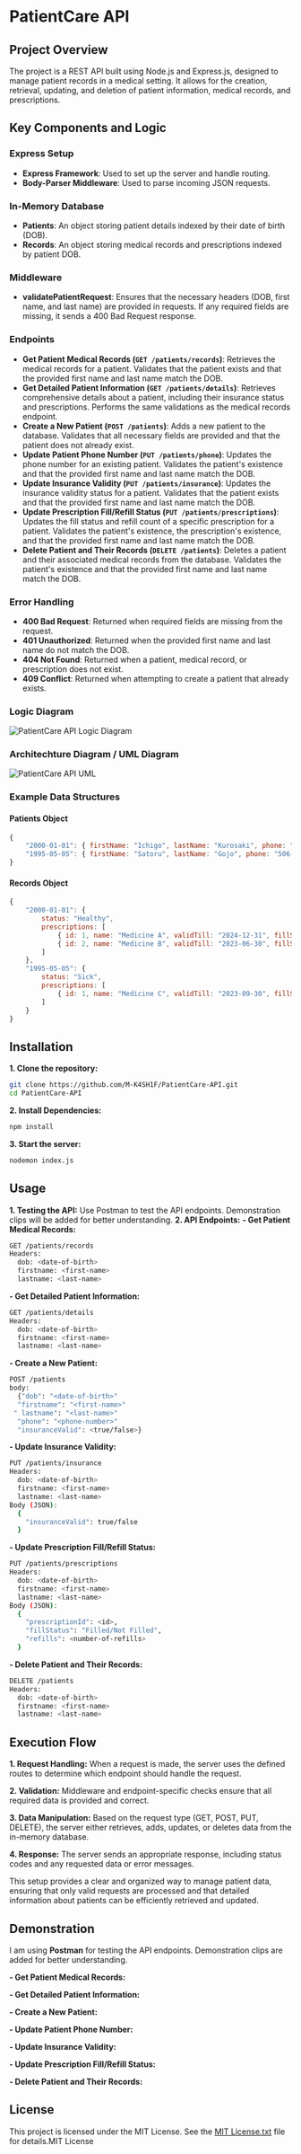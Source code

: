 # PatientCare API

## Project Overview
The project is a REST API built using Node.js and Express.js, designed to manage patient records in a medical setting. It allows for the creation, retrieval, updating, and deletion of patient information, medical records, and prescriptions.

## Key Components and Logic

### Express Setup
- **Express Framework**: Used to set up the server and handle routing.
- **Body-Parser Middleware**: Used to parse incoming JSON requests.

### In-Memory Database
- **Patients**: An object storing patient details indexed by their date of birth (DOB).
- **Records**: An object storing medical records and prescriptions indexed by patient DOB.

### Middleware
- **validatePatientRequest**: Ensures that the necessary headers (DOB, first name, and last name) are provided in requests. If any required fields are missing, it sends a 400 Bad Request response.

### Endpoints
- **Get Patient Medical Records (`GET /patients/records`)**: Retrieves the medical records for a patient. Validates that the patient exists and that the provided first name and last name match the DOB.
- **Get Detailed Patient Information (`GET /patients/details`)**: Retrieves comprehensive details about a patient, including their insurance status and prescriptions. Performs the same validations as the medical records endpoint.
- **Create a New Patient (`POST /patients`)**: Adds a new patient to the database. Validates that all necessary fields are provided and that the patient does not already exist.
- **Update Patient Phone Number (`PUT /patients/phone`)**: Updates the phone number for an existing patient. Validates the patient's existence and that the provided first name and last name match the DOB.
- **Update Insurance Validity (`PUT /patients/insurance`)**: Updates the insurance validity status for a patient. Validates that the patient exists and that the provided first name and last name match the DOB.
- **Update Prescription Fill/Refill Status (`PUT /patients/prescriptions`)**: Updates the fill status and refill count of a specific prescription for a patient. Validates the patient's existence, the prescription's existence, and that the provided first name and last name match the DOB.
- **Delete Patient and Their Records (`DELETE /patients`)**: Deletes a patient and their associated medical records from the database. Validates the patient's existence and that the provided first name and last name match the DOB.

### Error Handling
- **400 Bad Request**: Returned when required fields are missing from the request.
- **401 Unauthorized**: Returned when the provided first name and last name do not match the DOB.
- **404 Not Found**: Returned when a patient, medical record, or prescription does not exist.
- **409 Conflict**: Returned when attempting to create a patient that already exists.

### Logic Diagram
![PatientCare API Logic Diagram](https://github.com/M-K4SH1F/PatientCare-API/assets/159590221/4587208b-545a-41df-ba6b-c2eed017bd27)

### Architechture Diagram / UML Diagram
![PatientCare API UML](https://github.com/M-K4SH1F/PatientCare-API/assets/159590221/85737f17-b1bb-4f41-88e8-573577c4b397)

### Example Data Structures

#### Patients Object
```javascript
{
    "2000-01-01": { firstName: "Ichigo", lastName: "Kurosaki", phone: "506-787-7171", insuranceValid: true },
    "1995-05-05": { firstName: "Satoru", lastName: "Gojo", phone: "506-282-0001", insuranceValid: false }
}
```
#### Records Object
```javascript
{
    "2000-01-01": {
        status: "Healthy",
        prescriptions: [
            { id: 1, name: "Medicine A", validTill: "2024-12-31", fillStatus: "Filled", refills: 2 },
            { id: 2, name: "Medicine B", validTill: "2023-06-30", fillStatus: "Not Filled", refills: 0 }
        ]
    },
    "1995-05-05": {
        status: "Sick",
        prescriptions: [
            { id: 1, name: "Medicine C", validTill: "2023-09-30", fillStatus: "Filled", refills: 1 }
        ]
    }
}
```

## Installation
**1. Clone the repository:**
```bash
git clone https://github.com/M-K4SH1F/PatientCare-API.git
cd PatientCare-API
```

**2. Install Dependencies:**
```bash
npm install
```

**3. Start the server:**
```bash
nodemon index.js
```

## Usage
**1. Testing the API:** Use Postman to test the API endpoints. Demonstration clips will be added for better understanding.
**2. API Endpoints:**
**- Get Patient Medical Records:**
```bash
GET /patients/records
Headers:
  dob: <date-of-birth>
  firstname: <first-name>
  lastname: <last-name>
```
**- Get Detailed Patient Information:**
```bash
GET /patients/details
Headers:
  dob: <date-of-birth>
  firstname: <first-name>
  lastname: <last-name>

```
**- Create a New Patient:**
```bash
POST /patients
body:
  {"dob": "<date-of-birth>"
  "firstname": "<first-name>"
 " lastname": "<last-name>"
  "phone": "<phone-number>"
  "insuranceValid": <true/false>}

```
**- Update Insurance Validity:**
```bash
PUT /patients/insurance
Headers:
  dob: <date-of-birth>
  firstname: <first-name>
  lastname: <last-name>
Body (JSON):
  {
    "insuranceValid": true/false
  }

```

**- Update Prescription Fill/Refill Status:**
```bash
PUT /patients/prescriptions
Headers:
  dob: <date-of-birth>
  firstname: <first-name>
  lastname: <last-name>
Body (JSON):
  {
    "prescriptionId": <id>,
    "fillStatus": "Filled/Not Filled",
    "refills": <number-of-refills>
  }

```
**- Delete Patient and Their Records:**
```bash
DELETE /patients
Headers:
  dob: <date-of-birth>
  firstname: <first-name>
  lastname: <last-name>

```
## Execution Flow
**1. Request Handling:** When a request is made, the server uses the defined routes to determine which endpoint should handle the request.

**2. Validation:** Middleware and endpoint-specific checks ensure that all required data is provided and correct.

**3. Data Manipulation:** Based on the request type (GET, POST, PUT, DELETE), the server either retrieves, adds, updates, or deletes data from the in-memory database.

**4. Response:** The server sends an appropriate response, including status codes and any requested data or error messages.

This setup provides a clear and organized way to manage patient data, ensuring that only valid requests are processed and that detailed information about patients can be efficiently retrieved and updated.

## Demonstration
I am using **Postman** for testing the API endpoints. Demonstration clips are added for better understanding.

**- Get Patient Medical Records:**


**- Get Detailed Patient Information:**


**- Create a New Patient:**


**- Update Patient Phone Number:**


**- Update Insurance Validity:**


**- Update Prescription Fill/Refill Status:**


**- Delete Patient and Their Records:**



## License
This project is licensed under the MIT License. See the [MIT License.txt](https://github.com/user-attachments/files/15932345/MIT.License.txt) file for details.MIT License
